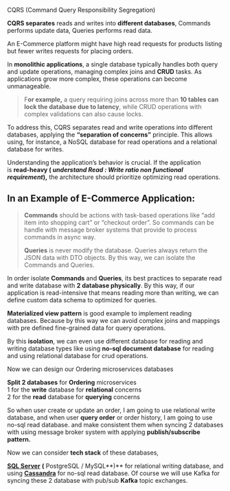 CQRS (Command Query Responsibility Segregation)

**CQRS separates** reads and writes into **different databases**, Commands performs update data, Queries performs read data.

An E-Commerce platform might have high read requests for products listing but fewer writes requests for placing orders.

In **monolithic applications**, a single database typically handles both query and update operations, managing complex joins and **CRUD** tasks. As applications grow more complex, these operations can become unmanageable.

> F**or example,** a query requiring joins across more than **10 tables can lock the database due to latency**, while CRUD operations with complex validations can also cause locks.

To address this, CQRS separates read and write operations into different databases, applying the **“separation of concerns”** principle. This allows using, for instance, a NoSQL database for read operations and a relational database for writes.

Understanding the application’s behavior is crucial. If the application is **read-heavy ( _understand Read : Write ratio non functional requirement_),** the architecture should prioritize optimizing read operations.

## In an Example of E-Commerce Application:

> **Commands** should be actions with task-based operations like “add item into shopping cart” or “checkout order”. So commands can be handle with message broker systems that provide to process commands in async way.
> 
> **Queries** is never modify the database. Queries always return the JSON data with DTO objects. By this way, we can isolate the Commands and Queries.

In order isolate **Commands** and **Queries**, its best practices to separate read and write database with **2 database physically**. By this way, if our application is read-intensive that means reading more than writing, we can define custom data schema to optimized for queries.

**Materialized view pattern** is good example to implement reading databases. Because by this way we can avoid complex joins and mappings with pre defined fine-grained data for query operations.

By this **isolation**, we can even use different database for reading and writing database types like using **no-sql document database** for reading and using relational database for crud operations.

Now we can design our Ordering microservices databases

**Split 2 databases** for **Ordering** microservices  
1 for the **write** database for **relational** concerns  
2 for the **read** database for **querying** concerns

So when user create or update an order, I am going to use relational write database, and when user **query order** or order history, I am going to use no-sql read database. and make consistent them when syncing 2 databases with using message broker system with applying **publish/subscribe pattern.**

Now we can consider **tech stack** of these databases,

[**SQL Server**](https://medium.com/javarevisited/5-best-courses-to-learn-microsoft-sql-server-in-depth-e9f11b73c14a) **(** PostgreSQL / MySQL**)** for relational writing database, and using [**Cassandra**](https://medium.com/javarevisited/5-best-apache-cassandra-courses-for-beginners-and-experienced-ca37195b2fc4) for no-sql read database. Of course we will use Kafka for syncing these 2 database with pub/sub **Kafka** topic exchanges.
